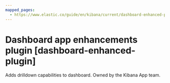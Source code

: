 ```yaml
---
mapped_pages:
  - https://www.elastic.co/guide/en/kibana/current/dashboard-enhanced-plugin.html
---
```


# Dashboard app enhancements plugin [dashboard-enhanced-plugin]

Adds drilldown capabilities to dashboard.  Owned by the Kibana App team.

